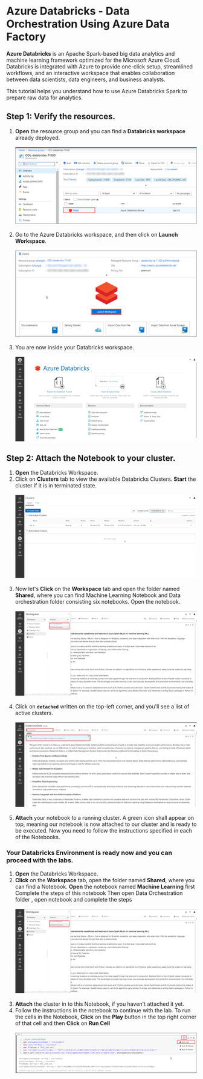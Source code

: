 # Azure Databricks - Data Orchestration Using Azure Data Factory

**Azure Databricks** is an Apache Spark-based big data analytics and machine learning framework optimized for the Microsoft Azure Cloud.
Databricks is integrated with Azure to provide one-click setup, streamlined workflows, and an interactive workspace that enables collaboration between data scientists, data engineers, and business analysts.


This tutorial helps you understand how to use Azure Databricks Spark to prepare raw data for analytics.

## Step 1: Verify the resources.

1. **Open** the resource group and you can find a **Databricks workspace** already deployed.</br></br>
<kbd>![](images/01_rg.jpg)</kbd></br></br>
2. Go to the Azure Databricks workspace, and then click on **Launch Workspace**.</br></br>
<kbd>![](images/02_Launch.jpg)</kbd></br></br>
3. You are now inside your Databricks workspace.</br></br>
<kbd>![](images/orchestra_1.png)</kbd>


## Step 2: Attach the Notebook to your cluster.

1. **Open** the Databricks Workspace.</br>
2. Click on **Clusters** tab to view the available Databricks Clusters. **Start** the cluster if it is in terminated state.</br></br>
<kbd>![](images/cluster_1.png)</kbd></br></br>
3. Now let's **Click** on the **Workspace** tab and open the folder named **Shared**, where you can find Machine Learning Notebook and Data orchestration folder consisting six notebooks. Open the  notebook.</br></br>
<kbd>![](images/orchestra_2.png)</kbd></br></br>
4. Click on **`detached`** written on the top-left corner, and you'll see a list of active clusters.</br></br>
<kbd>![](images/delta_12.png)</kbd></br></br>
5. **Attach** your notebook to a running cluster. A green icon shall appear on top, meaning our notebook is now attached to our cluster and is ready to be executed. Now you need to follow the instructions specified in each of the Notebooks.

### Your Databricks Environment is ready now and you can proceed with the labs.
1. **Open** the Databricks Workspace.</br>
2. **Click** on the **Workspace** tab, open the folder named **Shared**, where you can find a Notebook. **Open** the notebook named **Machine Learning** first Complete the steps of this notebook Then open Data Orchestration folder , open notebook and complete the steps</br></br>
<kbd>![](images/orchestra_2.png)</kbd></br></br>
3. **Attach** the cluster in to this Notebook, if you haven't attached it yet.</br>
4. Follow the instructions in the notebook to continue with the lab. To run the cells in the Notebook, **Click** on the **Play** button in the top right corner of that cell and then **Click** on **Run Cell**</br></br>
<kbd>![](images/run_cell.jpg)</kbd></br>

